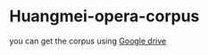 # Huangmei-opera-corpus
you can get the corpus using [Google drive](https://drive.google.com/file/d/1PB9JX1ncfRzd51AoNW9q5onUSZLakHyC/view?usp=sharing)
